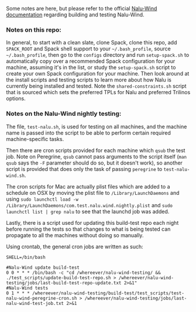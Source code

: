 Some notes are here, but please refer to the official [Nalu-Wind documentation](http://nalu-wind.readthedocs.io/en/latest) regarding building and testing Nalu-Wind.

### Notes on this repo:

In general, to start with a clean slate, clone Spack, clone this repo, add `SPACK_ROOT` and Spack shell support to your `~/.bash_profile`, source `~/.bash_profile`, then go to the `configs` directory and run `setup-spack.sh` to automatically copy over a recommended Spack configuration for your machine, assuming it's in the list, or study the `setup-spack.sh` script to create your own Spack configuration for your machine. Then look around at the install scripts and testing scripts to learn more about how Nalu is currently being installed and tested. Note the `shared-constraints.sh` script that is sourced which sets the preferred TPLs for Nalu and preferred Trilinos options.

### Notes on the Nalu-Wind nightly testing:

The file, `test-nalu.sh`, is used for testing on all machines, and the machine name is passed into the script to be able to perform certain required machine-specific tasks.

Then there are cron scripts provided for each machine which `qsub` the test job. Note on Peregrine, `qsub` cannot pass arguments to the script itself (`man qsub` says the `-F` parameter should do so, but it doesn't work), so another script is provided that does only the task of passing `peregrine` to `test-nalu-wind.sh`.

The cron scripts for Mac are actually plist files which are added to a schedule on OSX by moving the plist file to `/Library/LaunchDaemons` and using `sudo launchctl load -w /Library/LaunchDaemons/com.test.nalu.wind.nightly.plist` and `sudo launchctl list | grep nalu` to see that the launchd job was added.

Lastly, there is a script used for updating this build-test repo each night before running the tests so that changes to what is being tested can propagate to all the machines without doing so manually.

Using crontab, the general cron jobs are written as such:
```
SHELL=/bin/bash

#Nalu-Wind update build-test
0 0 * * * /bin/bash -c "cd /whereever/nalu-wind-testing/ && ./test_scripts/update-build-test-repo.sh > /whereever/nalu-wind-testing/jobs/last-build-test-repo-update.txt 2>&1"
#Nalu-Wind tests
0 1 * * * /whereever/nalu-wind-testing/build-test/test_scripts/test-nalu-wind-peregrine-cron.sh > /whereever/nalu-wind-testing/jobs/last-nalu-wind-test-job.txt 2>&1
```
